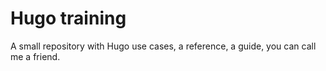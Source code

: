 # Hugo training

A small repository with Hugo use cases, a reference, a guide, you can call me a friend.
